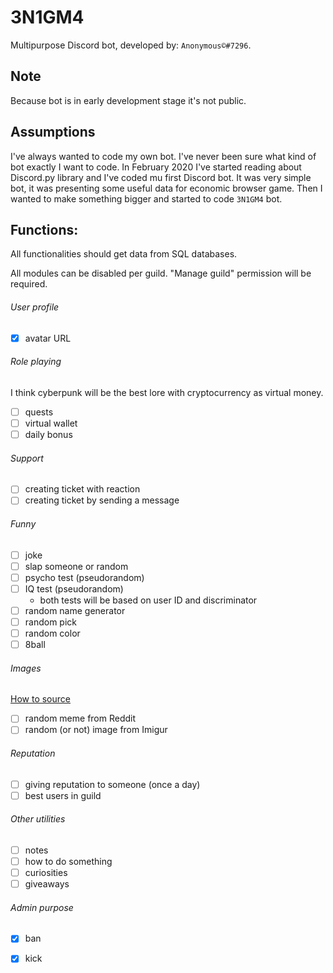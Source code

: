 # 3N1GM4
Multipurpose Discord bot, developed by: `Anonymous©#7296`.

## Note
Because bot is in early development stage it's not public.

## Assumptions
I've always wanted to code my own bot. I've never been sure what kind of bot exactly I want to code.
In February 2020 I've started reading about Discord.py library and I've coded mu first Discord bot.
It was very simple bot, it was presenting some useful data for economic browser game.
Then I wanted to make something bigger and started to code `3N1GM4` bot.

## Functions:
All functionalities should get data from SQL databases.

All modules can be disabled per guild. "Manage guild" permission will be required.

###### User profile
- [x] avatar URL

###### Role playing
I think cyberpunk will be the best lore with cryptocurrency as virtual money.
- [ ] quests
- [ ] virtual wallet
- [ ] daily bonus

###### Support
- [ ] creating ticket with reaction
- [ ] creating ticket by sending a message 

###### Funny
- [ ] joke
- [ ] slap someone or random
- [ ] psycho test (pseudorandom)
- [ ] IQ test (pseudorandom)
    - both tests will be based on user ID and discriminator
- [ ] random name generator
- [ ] random pick
- [ ] random color
- [ ] 8ball

###### Images
[How to source](https://stackoverflow.com/questions/57043797/discord-py-getting-random-imgur-images)
- [ ] random meme from Reddit
- [ ] random (or not) image from Imigur

###### Reputation
- [ ] giving reputation to someone (once a day)
- [ ] best users in guild

###### Other utilities
- [ ] notes
- [ ] how to do something
- [ ] curiosities
- [ ] giveaways

###### Admin purpose
- [x] ban
- [x] kick

